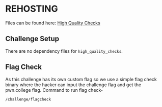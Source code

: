 # REHOSTING

Files can be found here: [High Quality Checks](https://2019.angstromctf.com/challenges)

## Challenge Setup
There are no dependency files for `high_quality_checks`.

## Flag Check

As this challenge has its own custom flag so we use a simple flag check binary where the hacker can input the challenge flag and get the pwn.college flag. Command to run flag check-
```
/challenge/flagcheck
```